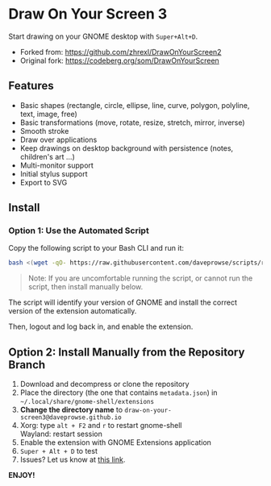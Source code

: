 # Draw On Your Screen 3

Start drawing on your GNOME desktop with `Super+Alt+D`.

- Forked from: https://github.com/zhrexl/DrawOnYourScreen2
- Original fork: https://codeberg.org/som/DrawOnYourScreen

## Features

- Basic shapes (rectangle, circle, ellipse, line, curve, polygon, polyline, text, image, free)
- Basic transformations (move, rotate, resize, stretch, mirror, inverse)
- Smooth stroke
- Draw over applications
- Keep drawings on desktop background with persistence (notes, children's art ...)
- Multi-monitor support
- Initial stylus support
- Export to SVG

## Install

### Option 1: Use the Automated Script

Copy the following script to your Bash CLI and run it:

```bash
bash <(wget -qO- https://raw.githubusercontent.com/daveprowse/scripts/refs/heads/main/doys-install.sh)
```

> Note: If you are uncomfortable running the script, or cannot run the script, then install manually below.

The script will identify your version of GNOME and install the correct version of the extension automatically.

Then, logout and log back in, and enable the extension.

## Option 2: Install Manually from the Repository Branch

1. Download and decompress or clone the repository
2. Place the directory (the one that contains `metadata.json`) in `~/.local/share/gnome-shell/extensions`
3. **Change the directory name** to `draw-on-your-screen3@daveprowse.github.io`
4. Xorg: type `alt + F2` and `r` to restart gnome-shell  
   Wayland: restart session
5. Enable the extension with GNOME Extensions application
6. `Super + Alt + D` to test
7. Issues? Let us know at [this link](https://github.com/daveprowse/DrawOnYourScreen3/issues). 

**ENJOY!**
